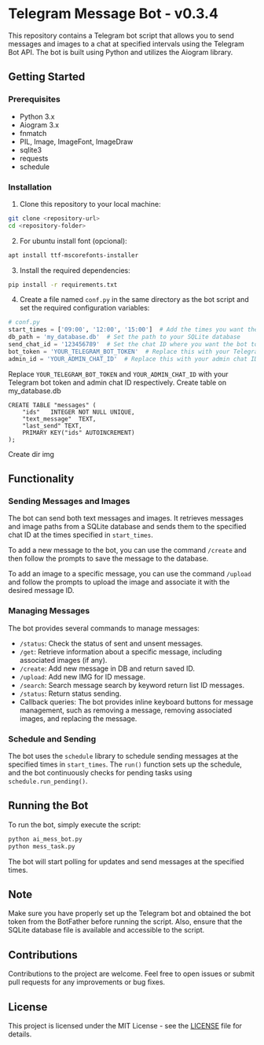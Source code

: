 # Telegram Message Bot - v0.3.4

This repository contains a Telegram bot script that allows you to send messages and images to a chat at specified
intervals using the Telegram Bot API. The bot is built using Python and utilizes the Aiogram library.

## Getting Started

### Prerequisites

- Python 3.x
- Aiogram 3.x
- fnmatch
- PIL, Image, ImageFont, ImageDraw
- sqlite3
- requests
- schedule

### Installation

1. Clone this repository to your local machine:

```bash
git clone <repository-url>
cd <repository-folder>
```

2. For ubuntu install font (opcional):

```bash
apt install ttf-mscorefonts-installer
```

3. Install the required dependencies:

```bash
pip install -r requirements.txt
```

4. Create a file named `conf.py` in the same directory as the bot script and set the required configuration variables:

```python
# conf.py
start_times = ['09:00', '12:00', '15:00']  # Add the times you want the bot to send messages
db_path = 'my_database.db'  # Set the path to your SQLite database
send_chat_id = '123456789'  # Set the chat ID where you want the bot to send messages
bot_token = 'YOUR_TELEGRAM_BOT_TOKEN'  # Replace this with your Telegram bot token
admin_id = 'YOUR_ADMIN_CHAT_ID'  # Replace this with your admin chat ID
```

Replace `YOUR_TELEGRAM_BOT_TOKEN` and `YOUR_ADMIN_CHAT_ID` with your Telegram bot token and admin chat ID respectively.
Create table on my_database.db

```MSSQL
CREATE TABLE "messages" (
	"ids"	INTEGER NOT NULL UNIQUE,
	"text_message"	TEXT,
	"last_send"	TEXT,
	PRIMARY KEY("ids" AUTOINCREMENT)
);
```

Create dir img

## Functionality

### Sending Messages and Images

The bot can send both text messages and images. It retrieves messages and image paths from a SQLite database and sends
them to the specified chat ID at the times specified in `start_times`.

To add a new message to the bot, you can use the command `/create` and then follow the prompts to save the message to
the database.

To add an image to a specific message, you can use the command `/upload` and follow the prompts to upload the image and
associate it with the desired message ID.

### Managing Messages

The bot provides several commands to manage messages:

- `/status`: Check the status of sent and unsent messages.
- `/get`: Retrieve information about a specific message, including associated images (if any).
- `/create`: Add new message in DB and return saved ID.
- `/upload`: Add new IMG for ID message.
- `/search`: Search message search by keyword return list ID messages.
- `/status`: Return status sending.
- Callback queries: The bot provides inline keyboard buttons for message management, such as removing a message,
  removing associated images, and replacing the message.

### Schedule and Sending

The bot uses the `schedule` library to schedule sending messages at the specified times in `start_times`. The `run()`
function sets up the schedule, and the bot continuously checks for pending tasks using `schedule.run_pending()`.

## Running the Bot

To run the bot, simply execute the script:

```bash
python ai_mess_bot.py
python mess_task.py
```

The bot will start polling for updates and send messages at the specified times.

## Note

Make sure you have properly set up the Telegram bot and obtained the bot token from the BotFather before running the
script. Also, ensure that the SQLite database file is available and accessible to the script.

## Contributions

Contributions to the project are welcome. Feel free to open issues or submit pull requests for any improvements or bug
fixes.

## License

This project is licensed under the MIT License - see the [LICENSE](LICENSE) file for details.
